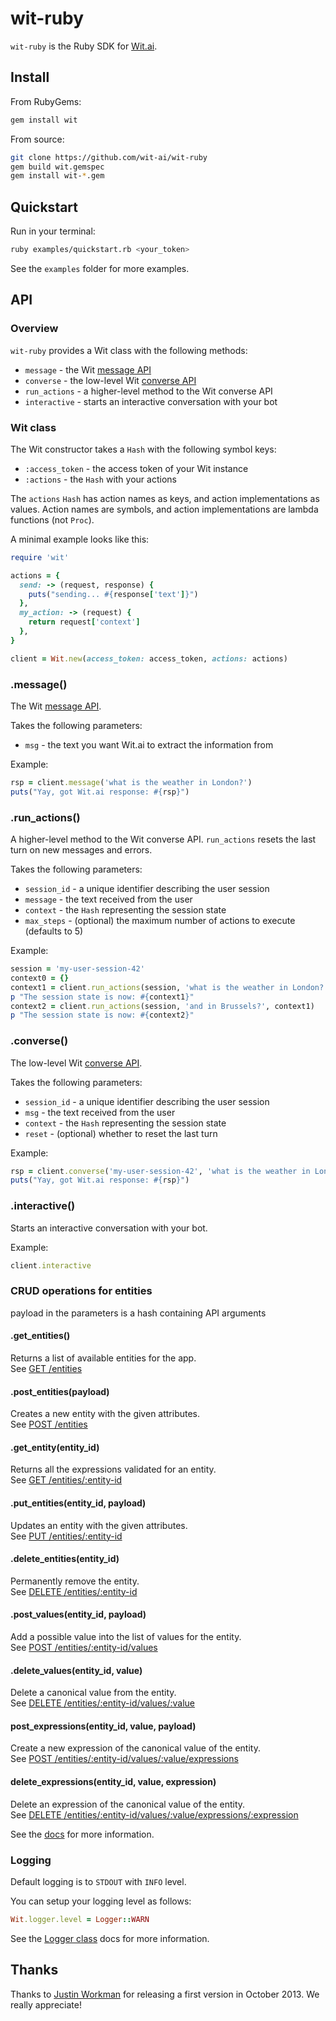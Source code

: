 # wit-ruby

`wit-ruby` is the Ruby SDK for [Wit.ai](http://wit.ai).

## Install

From RubyGems:
```bash
gem install wit
```

From source:
```bash
git clone https://github.com/wit-ai/wit-ruby
gem build wit.gemspec
gem install wit-*.gem
```

## Quickstart

Run in your terminal:

```bash
ruby examples/quickstart.rb <your_token>
```

See the `examples` folder for more examples.

## API

### Overview

`wit-ruby` provides a Wit class with the following methods:
* `message` - the Wit [message API](https://wit.ai/docs/http/20160330#get-intent-via-text-link)
* `converse` - the low-level Wit [converse API](https://wit.ai/docs/http/20160330#converse-link)
* `run_actions` - a higher-level method to the Wit converse API
* `interactive` - starts an interactive conversation with your bot

### Wit class

The Wit constructor takes a `Hash` with the following symbol keys:
* `:access_token` - the access token of your Wit instance
* `:actions` - the `Hash` with your actions

The `actions` `Hash` has action names as keys, and action implementations as values.
Action names are symbols, and action implementations are lambda functions (not `Proc`).

A minimal example looks like this:
```ruby
require 'wit'

actions = {
  send: -> (request, response) {
    puts("sending... #{response['text']}")
  },
  my_action: -> (request) {
    return request['context']
  },
}

client = Wit.new(access_token: access_token, actions: actions)
```

### .message()

The Wit [message API](https://wit.ai/docs/http/20160330#get-intent-via-text-link).

Takes the following parameters:
* `msg` - the text you want Wit.ai to extract the information from

Example:
```ruby
rsp = client.message('what is the weather in London?')
puts("Yay, got Wit.ai response: #{rsp}")
```

### .run_actions()

A higher-level method to the Wit converse API.
`run_actions` resets the last turn on new messages and errors.

Takes the following parameters:
* `session_id` - a unique identifier describing the user session
* `message` - the text received from the user
* `context` - the `Hash` representing the session state
* `max_steps` - (optional) the maximum number of actions to execute (defaults to 5)

Example:
```ruby
session = 'my-user-session-42'
context0 = {}
context1 = client.run_actions(session, 'what is the weather in London?', context0)
p "The session state is now: #{context1}"
context2 = client.run_actions(session, 'and in Brussels?', context1)
p "The session state is now: #{context2}"
```

### .converse()

The low-level Wit [converse API](https://wit.ai/docs/http/20160330#converse-link).

Takes the following parameters:
* `session_id` - a unique identifier describing the user session
* `msg` - the text received from the user
* `context` - the `Hash` representing the session state
* `reset` - (optional) whether to reset the last turn

Example:
```ruby
rsp = client.converse('my-user-session-42', 'what is the weather in London?', {})
puts("Yay, got Wit.ai response: #{rsp}")
```

### .interactive()

Starts an interactive conversation with your bot.

Example:
```ruby
client.interactive
```

### CRUD operations for entities
payload in the parameters is a hash containing API arguments

#### .get_entities()
Returns a list of available entities for the app.  
See [GET /entities](https://wit.ai/docs/http/20160526#get--entities-link)

#### .post_entities(payload)
Creates a new entity with the given attributes.  
See [POST /entities](https://wit.ai/docs/http/20160526#post--entities-link)

#### .get_entity(entity_id)
Returns all the expressions validated for an entity.  
See [GET /entities/:entity-id](https://wit.ai/docs/http/20160526#get--entities-:entity-id-link)

#### .put_entities(entity_id, payload)
Updates an entity with the given attributes.  
See [PUT /entities/:entity-id](https://wit.ai/docs/http/20160526#put--entities-:entity-id-link)

#### .delete_entities(entity_id)
Permanently remove the entity.  
See [DELETE /entities/:entity-id](https://wit.ai/docs/http/20160526#delete--entities-:entity-id-link)

#### .post_values(entity_id, payload)
Add a possible value into the list of values for the entity.  
See [POST /entities/:entity-id/values](https://wit.ai/docs/http/20160526#post--entities-:entity-id-values-link)

#### .delete_values(entity_id, value)
Delete a canonical value from the entity.  
See [DELETE /entities/:entity-id/values/:value](https://wit.ai/docs/http/20160526#delete--entities-:entity-id-values-link)

#### post_expressions(entity_id, value, payload)
Create a new expression of the canonical value of the entity.  
See [POST /entities/:entity-id/values/:value/expressions](https://wit.ai/docs/http/20160526#post--entities-:entity-id-values-:value-id-expressions-link)

#### delete_expressions(entity_id, value, expression)
Delete an expression of the canonical value of the entity.  
See [DELETE /entities/:entity-id/values/:value/expressions/:expression](https://wit.ai/docs/http/20160526#delete--entities-:entity-id-values-:value-id-expressions-link)

See the [docs](https://wit.ai/docs) for more information.

### Logging

Default logging is to `STDOUT` with `INFO` level.

You can setup your logging level as follows:
```ruby
Wit.logger.level = Logger::WARN
```
See the [Logger class](http://ruby-doc.org/stdlib-2.1.0/libdoc/logger/rdoc/Logger.html) docs for more information.

## Thanks

Thanks to [Justin Workman](http://github.com/xtagon) for releasing a first version in October 2013. We really appreciate!
